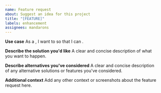```yaml
---
name: Feature request
about: Suggest an idea for this project
title: "[FEATURE]"
labels: enhancement
assignees: mandarons
---
```


**Use case**
As a <type of user>, I want to <do this> so that I can <value>.

**Describe the solution you'd like**
A clear and concise description of what you want to happen.

**Describe alternatives you've considered**
A clear and concise description of any alternative solutions or features you've considered.

**Additional context**
Add any other context or screenshots about the feature request here.
